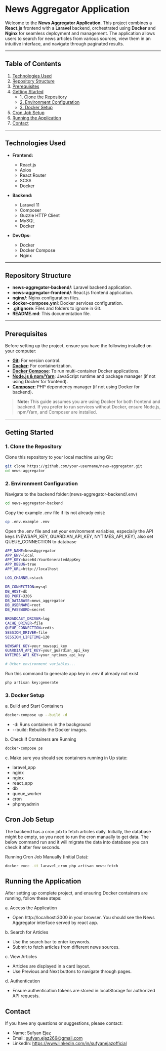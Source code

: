 # News Aggregator Application

Welcome to the **News Aggregator Application**. This project combines a **React.js** frontend with a **Laravel** backend, orchestrated using **Docker** and **Nginx** for seamless deployment and management. The application allows users to search for news articles from various sources, view them in an intuitive interface, and navigate through paginated results.

---

## Table of Contents

1. [Technologies Used](#technologies-used)
2. [Repository Structure](#repository-structure)
3. [Prerequisites](#prerequisites)
4. [Getting Started](#getting-started)
   - [1. Clone the Repository](#1-clone-the-repository)
   - [2. Environment Configuration](#2-environment-configuration)
   - [3. Docker Setup](#3-docker-setup)
5. [Cron Job Setup](#cron-job-setup)
6. [Running the Application](#running-the-application)
7. [Contact](#contact)

---

## Technologies Used

- **Frontend:**
  - React.js
  - Axios
  - React Router
  - SCSS
  - Docker

- **Backend:**
  - Laravel 11
  - Composer
  - Guzzle HTTP Client
  - MySQL
  - Docker

- **DevOps:**
  - Docker
  - Docker Compose
  - Nginx

---

## Repository Structure

- **news-aggregator-backend/**: Laravel backend application.
- **news-aggregator-frontend/**: React.js frontend application.
- **nginx/**: Nginx configuration files.
- **docker-compose.yml**: Docker services configuration.
- **.gitignore**: Files and folders to ignore in Git.
- **README.md**: This documentation file.

---

## Prerequisites

Before setting up the project, ensure you have the following installed on your computer:

- **[Git](https://git-scm.com/downloads)**: For version control.
- **[Docker](https://www.docker.com/get-started)**: For containerization.
- **[Docker Compose](https://docs.docker.com/compose/install/)**: To run multi-container Docker applications.
- **[Node.js & npm/Yarn](https://nodejs.org/en/download/)**: JavaScript runtime and package manager (if not using Docker for frontend).
- **[Composer](https://getcomposer.org/download/)**: PHP dependency manager (if not using Docker for backend).

> **Note:** This guide assumes you are using Docker for both frontend and backend. If you prefer to run services without Docker, ensure Node.js, npm/Yarn, and Composer are installed.

---

## Getting Started

### 1. Clone the Repository

Clone this repository to your local machine using Git:

```bash
git clone https://github.com/your-username/news-aggregator.git
cd news-aggregator
```

### 2. Environment Configuration

Navigate to the backend folder:(news-aggregator-backend/.env)

```bash
cd news-aggregator-backend
```

Copy the example .env file if its not already exist:

```bash
cp .env.example .env
```

Open the .env file and set your environment variables, especially the API keys (NEWSAPI_KEY, GUARDIAN_API_KEY, NYTIMES_API_KEY),
also set QUEUE_CONNECTION to database

```bash
APP_NAME=NewsAggregator
APP_ENV=local
APP_KEY=base64:YourGeneratedAppKey
APP_DEBUG=true
APP_URL=http://localhost

LOG_CHANNEL=stack

DB_CONNECTION=mysql
DB_HOST=db
DB_PORT=3306
DB_DATABASE=news_aggregator
DB_USERNAME=root
DB_PASSWORD=secret

BROADCAST_DRIVER=log
CACHE_DRIVER=file
QUEUE_CONNECTION=redis
SESSION_DRIVER=file
SESSION_LIFETIME=120

NEWSAPI_KEY=your_newsapi_key
GUARDIAN_API_KEY=your_guardian_api_key
NYTIMES_API_KEY=your_nytimes_api_key

# Other environment variables...

```

Run this command to generate app key in .env if already not exist

```bash
php artisan key:generate
```
### 3. Docker Setup

a. Build and Start Containers

```bash
docker-compose up --build -d
```
- -d: Runs containers in the background
- --build: Rebuilds the Docker images.

b. Check if Containers are Running

```bash
docker-compose ps
```
c. Make sure you should see containers running in Up state:

- laravel_app 
- nginx 
- nginx 
- react_app 
- db 
- queue_worker
- cron
- phpmyadmin 


## Cron Job Setup

The backend has a cron job to fetch articles daily. Initially, the database might be empty, so you need to run the cron manually to get data.
The below command run and it will migrate the data into database you can check it after few seconds.

Running Cron Job Manually (Initial Data):

```bash
docker exec -it laravel_cron php artisan news:fetch
```


## Running the Application

After setting up complete project, and ensuring Docker containers are running, follow these steps:

a. Access the Application

- Open http://localhost:3000 in your browser. You should see the News Aggregator interface served by react app.

b. Search for Articles

- Use the search bar to enter keywords.
- Submit to fetch articles from different news sources.

c. View Articles

- Articles are displayed in a card layout.
- Use Previous and Next buttons to navigate through pages.

d. Authentication

- Ensure authentication tokens are stored in localStorage for authorized API requests.

## Contact

If you have any questions or suggestions, please contact:

- Name: Sufyan Ejaz
- Email: sufyan.ejaz266@gmail.com
- LinkedIn: https://www.linkedin.com/in/sufyanejazofficial
